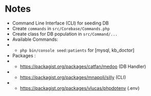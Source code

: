 # Notes

- Command Line Interface (CLI) for seeding DB
- Create `commands` in `src/Corebase/Commands.php`
- Create class for DB population in `src/Command/...`
- Available Commands:
- - `php bin/console seed:patients` for [mysql, kb_doctor]
- Packages :
- - https://packagist.org/packages/catfan/medoo (DB Handler)
- - https://packagist.org/packages/mnapoli/silly (CLI)
- - https://packagist.org/packages/vlucas/phpdotenv (.env)